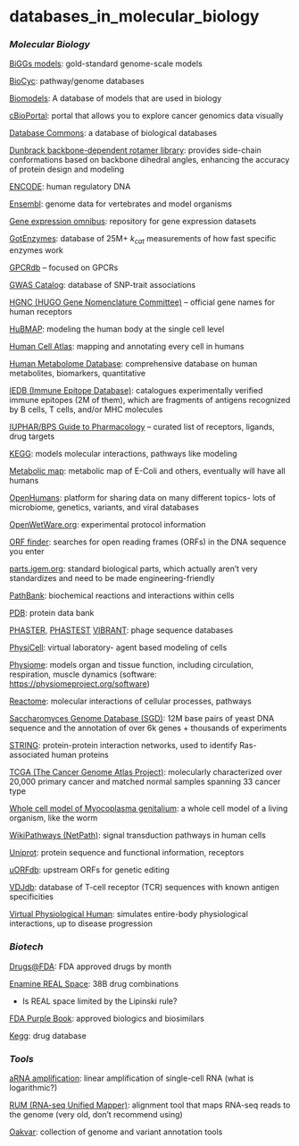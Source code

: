 # databases_in_molecular_biology

### *Molecular Biology*

[BiGGs models](http://bigg.ucsd.edu/): gold-standard genome-scale models

[BioCyc](https://biocyc.org/): pathway/genome databases

[Biomodels](https://www.ebi.ac.uk/biomodels/): A database of models that are used in biology

[cBioPortal](https://www.cbioportal.org/): portal that allows you to explore cancer genomics data visually 

[Database Commons](https://ngdc.cncb.ac.cn/databasecommons/database/id/164): a database of biological databases

[Dunbrack backbone-dependent rotamer library](http://dunbrack.fccc.edu/lab/bbdep2010): provides side-chain conformations based on backbone dihedral angles, enhancing the accuracy of protein design and modeling

[ENCODE](https://www.encodeproject.org/): human regulatory DNA

[Ensembl](https://useast.ensembl.org/index.html): genome data for vertebrates and model organisms

[Gene expression omnibus](https://www.ncbi.nlm.nih.gov/geo/): repository for gene expression datasets

[GotEnzymes](https://metabolicatlas.org/gotenzymes): database of 25M+ $k_{cat}$ measurements of how fast specific enzymes work

[GPCRdb](https://gpcrdb.org/) – focused on GPCRs

[GWAS Catalog](https://www.ebi.ac.uk/gwas/): database of SNP-trait associations

[HGNC (HUGO Gene Nomenclature Committee)](https://www.genenames.org/) – official gene names for human receptors

[HuBMAP](https://hubmapconsortium.org/): modeling the human body at the single cell level

[Human Cell Atlas](https://www.humancellatlas.org/): mapping and annotating every cell in humans

[Human Metabolome Database](https://www.hmdb.ca/): comprehensive database on human metabolites, biomarkers, quantitative

[IEDB (Immune Epitope Database)](https://www.iedb.org/): catalogues experimentally verified immune epitopes (2M of them), which are fragments of antigens recognized by B cells, T cells, and/or MHC molecules 

[IUPHAR/BPS Guide to Pharmacology](https://www.guidetopharmacology.org/) – curated list of receptors, ligands, drug targets

[KEGG](https://www.genome.jp/kegg/pathway.html): models molecular interactions, pathways like modeling

[Metabolic map](https://ecocyc.org/overviewsWeb/celOv.shtml?orgid=ECOLI): metabolic map of E-Coli and others, eventually will have all humans

[OpenHumans](https://www.openhumans.org/explore-share/): platform for sharing data on many different topics- lots of microbiome, genetics, variants, and viral databases

[OpenWetWare.org](http://OpenWetWare.orghttps://openwetware.org/wiki/Protocols): experimental protocol information

[ORF finder](https://www.bioinformatics.org/sms2/orf_find.html): searches for open reading frames (ORFs) in the DNA sequence you enter

[parts.igem.org](http://parts.igem.orghttps://parts.igem.org/Main_Page): standard biological parts, which actually aren’t very standardizes and need to be made engineering-friendly

[PathBank](https://pathbank.org/): biochemical reactions and interactions within cells

[PDB](https://www.rcsb.org/): protein data bank

[PHASTER](https://www.notion.so/Molecular-Biology-1cd5b5e4de3180feb38fc9eb3b230fc9?pvs=21), [PHASTEST](https://phastest.ca/) [VIBRANT](https://github.com/AnantharamanLab/VIBRANT): phage sequence databases

[PhysiCell](https://physicell.org/): virtual laboratory- agent based modeling of cells

[Physiome](https://models.physiomeproject.org/welcome): models organ and tissue function, including circulation, respiration, muscle dynamics (software: https://physiomeproject.org/software)

[Reactome](https://reactome.org/): molecular interactions of cellular processes, pathways

[Saccharomyces Genome Database (SGD)](https://www.yeastgenome.org/): 12M base pairs of yeast DNA sequence and the annotation of over 6k genes + thousands of experiments

[STRING](https://string-db.org/): protein-protein interaction networks, used to identify Ras-associated human proteins 

[TCGA (The Cancer Genome Atlas Project)](https://www.cancer.gov/ccg/research/genome-sequencing/tcga): molecularly characterized over 20,000 primary cancer and matched normal samples spanning 33 cancer type 

[Whole cell model of Myocoplasma genitalium](https://simtk.org/projects/wholecell/): a whole cell model of a living organism, like the worm 

[WikiPathways (NetPath)](https://www.wikipathways.org/authors/NetPath.html): signal transduction pathways in human cells

[Uniprot](https://www.uniprot.org/): protein sequence and functional information, receptors

[uORFdb](https://bioinformatics.uni-muenster.de/tools/uorfdb/index.pl?): upstream ORFs for genetic editing

[VDJdb](https://vdjdb.cdr3.net/): database of T-cell receptor (TCR) sequences with known antigen specificities

[Virtual Physiological Human](https://www.vph-institute.org/): simulates entire-body physiological interactions, up to disease progression

### *Biotech*

[Drugs@FDA](https://www.accessdata.fda.gov/scripts/cder/daf/index.cfm): FDA approved drugs by month 

[Enamine REAL Space](https://enamine.net/compound-collections/real-compounds/real-space-navigator): 38B drug combinations

- Is REAL space limited by the Lipinski rule?

[FDA Purple Book](https://purplebooksearch.fda.gov/about): approved biologics and biosimilars

[Kegg](https://www.genome.jp/kegg/drug/): drug database 

### *Tools*

[aRNA amplification](https://www.thermofisher.com/order/catalog/product/AM1751): linear amplification of single-cell RNA (what is logarithmic?)

[RUM (RNA-seq Unified Mapper)](https://github.com/itmat/rum): alignment tool that maps RNA-seq reads to the genome (very old, don’t recommend using)

[Oakvar](http://agingkills.eu:8081/index.html#): collection of genome and variant annotation tools